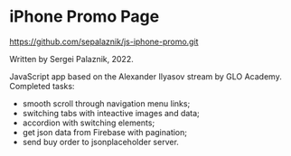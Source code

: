 # iPhone Promo Page

https://github.com/sepalaznik/js-iphone-promo.git

Written by Sergei Palaznik, 2022.

JavaScript app based on the Alexander Ilyasov stream by GLO Academy.
Completed tasks:
- smooth scroll through navigation menu links;
- switching tabs with inteactive images and data;
- accordion with switching elements;
- get json data from Firebase with pagination;
- send buy order to jsonplaceholder server.
